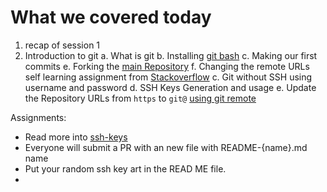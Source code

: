 # What we covered today

1. recap of session 1
2. Introduction to git
    a. What is git
    b. Installing [git bash](https://git-scm.com/downloads)
    c. Making our first commits
    e. Forking the [main Repository](https://github.com/js-titan/Diractions-Assignments)
    f. Changing the remote URLs self learning assignment from [Stackoverflow](https://stackoverflow.com/)
    c. Git without SSH using username and password
    d. SSH Keys Generation and usage
    e. Update the Repository URLs from `https` to `git@` [using git remote](https://git-scm.com/docs/git-remote)


Assignments: 
- Read more into [ssh-keys](https://docs.github.com/en/authentication/connecting-to-github-with-ssh/generating-a-new-ssh-key-and-adding-it-to-the-ssh-agent?platform=mac)
- Everyone will submit a PR with an new file with README-{name}.md name
- Put your random ssh key art in the READ ME file. 
- 